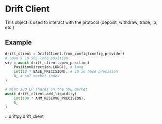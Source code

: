 # Drift Client

This object is used to interact with the protocol (deposit, withdraw, trade, lp, etc.)

## Example

```python
drift_client = DriftClient.from_config(config,provider)
# open a 10 SOL long position
sig = await drift_client.open_position(
    PositionDirection.LONG(), # long
    int(10 * BASE_PRECISION), # 10 in base precision
    0, # sol market index
)

# mint 100 LP shares on the SOL market
await drift_client.add_liquidity(
    int(100 * AMM_RESERVE_PRECISION),
    0,
)
```

:::driftpy.drift_client
